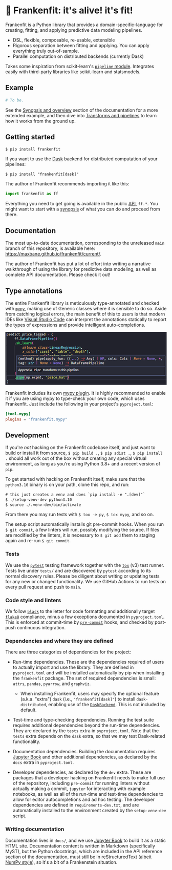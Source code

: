 # 🧟 Frankenfit: it's alive! it's fit!

Frankenfit is a Python library that provides a domain-specific-language for creating,
fitting, and applying predictive data modeling pipelines.

* DSL, flexible, composable, re-usable, extensible
* Rigorous separation between fitting and applying. You can apply everything truly out-of-sample.
* Parallel computation on distributed backends (currently Dask)

Takes some inspiration from scikit-learn's [`pipeline`
module](https://scikit-learn.org/stable/modules/classes.html#module-sklearn.pipeline).
Integrates easily with third-party libraries like scikit-learn and statsmodels.

## Example

```python
# To be.
```

See the [Synopsis and
overview](https://maxbane.github.io/frankenfit/current/synopsis.html) section of the
documentation for a more extended example, and then dive into [Transforms and
pipelines](https://maxbane.github.io/frankenfit/current/transforms_and_pipelines.html)
to learn how it works from the ground up.

## Getting started

```
$ pip install frankenfit
```

If you want to use the [Dask](https://www.dask.org) backend for distributed computation
of your pipelines:
```
$ pip install "frankenfit[dask]"
```

The author of Frankenfit recommends importing it like this:
```python
import frankenfit as ff
```

Everything you need to get going is available in the public
[API](https://maxbane.github.io/frankenfit/current/api.html), `ff.*`. You might want to
start with a [synopsis](https://maxbane.github.io/frankenfit/current/synopsis.html) of
what you can do and proceed from there.

## Documentation

The most up-to-date documentation, corresponding to the unreleased `main` branch of this
repository, is available here: https://maxbane.github.io/frankenfit/current/.

The author of Frankenfit has put a lot of effort into writing a narrative walkthrough of
using the library for predictive data modeling, as well as complete API documentation.
Please check it out!

## Type annotations

The entire Frankenfit library is meticulously type-annotated and checked with
[`mypy`](https://mypy.readthedocs.io), making use of Generic classes where it is
sensible to do so. Aside from catching logical errors, the main benefit of this to users
is that modern IDEs like [Visual Studio Code](https://code.visualstudio.com/) can
interpret the annotations statically to report the types of expressions and provide
intelligent auto-completions.

![screenshot-vscode](docs/_static/sshot-vscode-intellisense-frankenfit-pipeline.png)

Frankenfit includes its own [mypy plugin](src/frankenfit/mypy.py). It is highly
recommended to enable it if you are using mypy to type-check your own code, which uses
Frankenfit. Just include the following in your project's `pyproject.toml`:

```toml
[tool.mypy]
plugins = "frankenfit.mypy"
```

## Development

If you're *not* hacking on the Frankenfit codebase itself, and just want to build or
install it from source, `$ pip build .`, `$ pip sdist .`, `$ pip install .` should all
work out of the box without creating any special virtual environment, as long as you're
using Python 3.8+ and a recent version of `pip`.

To get started with hacking on Frankenfit itself, make sure that the `python3.10`
binary is on your path, clone this repo, and run:

```
# this just creates a venv and does `pip install -e ".[dev]"`
$ ./setup-venv-dev python3.10
$ source ./.venv-dev/bin/activate
```

From there you may run tests with `$ tox -e py`, `$ tox mypy`, and so on.

The setup script automatically installs git pre-commit hooks. When you run `$ git
commit`, a few linters will run, possibly modifying the source. If files are modified by
the linters, it is necessary to `$ git add` them to staging again and re-run `$ git
commit`.

### Tests

We use the [`pytest`](pytest.org) testing framework together with the [`tox`](tox.wiki)
(v3) test runner. Tests live under `tests/` and are discovered by `pytest` according to
its normal discovery rules. Please be diligent about writing or updating tests for any
new or changed functionality. We use GitHub Actions to run tests on every pull request
and push to `main`.

### Code style and linters

We follow [`black`](https://github.com/psf/black) to the letter for code formatting and
additionally target [`flake8`](https://flake8.pycqa.org/) compliance, minus a few
exceptions documented in `pyproject.toml`. This is enforced at commit-time by
[`pre-commit`](pre-commit.com) hooks, and checked by post-push continuous integration.

### Dependencies and where they are defined

There are three categories of dependencies for the project:

* Run-time dependencies. These are the dependencies required of users to actually import
  and use the library. They are defined in `pyproject.toml` and will be installed
  automatically by pip when installing the `frankenfit` package. The set of required
  dependencies is small: `attrs`, `pandas`, `pyarrow`, and `graphviz`.

  * When installing Frankenfit, users may specify the optional feature (a.k.a. "extra")
    `dask` (i.e., `"frankenfit[dask]"`) to install `dask-distributed`, enabling use of
    the [`DaskBackend`](https://maxbane.github.io/frankenfit/current/backends.html).
    This is not included by default.

* Test-time and type-checking dependencies. Running the test suite requires additional
  dependencies beyond the run-time dependencies. They are declared by the `tests` extra
  in `pyproject.toml`.  Note that the `tests` extra depends on the `dask` extra, so that
  we may test Dask-related functionality.

* Documentation dependencies. Building the documentation requires [Jupyter
  Book](https://jupyterbook.org) and other additional dependencies, as declared by the
  `docs` extra in `pyproject.toml`.

* Developer dependencies, as declared by the `dev` extra. These are packages that a developer hacking on Frankenfit
  needs to make full use of the repository, including `pre-commit` for running linters
  without actually making a commit, `jupyter` for interacting with example notebooks, as
  well as all of the run-time and test-time dependencies to allow for editor
  autocompletions and ad hoc testing. The developer dependencies are defined in
  `requirements-dev.txt`, and are automatically installed to the environment created by
  the `setup-venv-dev` script.

### Writing documentation

Documentation lives in `docs/`, and we use [Jupyter Book](https://jupyterbook.org) to
build it as a static HTML site. Documentation content is written in Markdown
(specifically MyST), but the Python docstrings, which are included in the API reference
section of the documentation, must still be in reStructuredText (albeit [NumPy
style](https://www.sphinx-doc.org/en/master/usage/extensions/napoleon.html)), so it's a
bit of a Frankenstein situation.
